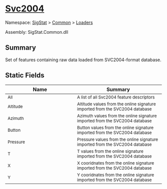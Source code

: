 # [Svc2004](./Svc2004.md)

Namespace: [SigStat]() > [Common](./../README.md) > [Loaders](./README.md)

Assembly: SigStat.Common.dll

## Summary
Set of features containing raw data loaded from SVC2004-format database.

## Static Fields

| Name<div><a href="#"><img width=400></a></div> | Summary<div><a href="#"><img width=475></a></div> | 
| --- | --- | 
| <sub>All</sub>| <sub>A list of all Svc2004 feature descriptors</sub>| 
| <sub>Altitude</sub>| <sub>Altitude values from the online signature imported from the SVC2004 database</sub>| 
| <sub>Azimuth</sub>| <sub>Azimuth values from the online signature imported from the SVC2004 database</sub>| 
| <sub>Button</sub>| <sub>Button values from the online signature imported from the SVC2004 database</sub>| 
| <sub>Pressure</sub>| <sub>Pressure values from the online signature imported from the SVC2004 database</sub>| 
| <sub>T</sub>| <sub>T values from the online signature imported from the SVC2004 database</sub>| 
| <sub>X</sub>| <sub>X cooridnates from the online signature imported from the SVC2004 database</sub>| 
| <sub>Y</sub>| <sub>Y cooridnates from the online signature imported from the SVC2004 database</sub>| 


